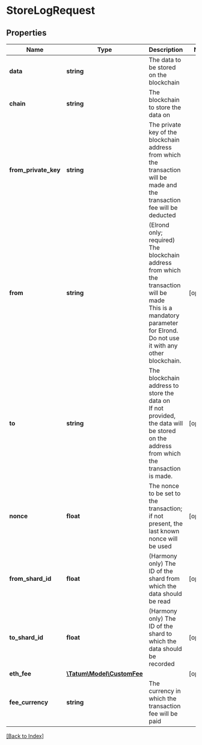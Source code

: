 # StoreLogRequest

## Properties

Name | Type | Description | Notes
------------ | ------------- | ------------- | -------------
**data** | **string** | The data to be stored on the blockchain |
**chain** | **string** | The blockchain to store the data on |
**from_private_key** | **string** | The private key of the blockchain address from which the transaction will be made and the transaction fee will be deducted |
**from** | **string** | (Elrond only; required) The blockchain address from which the transaction will be made<br/>This is a mandatory parameter for Elrond. Do not use it with any other blockchain. | [optional]
**to** | **string** | The blockchain address to store the data on<br/>If not provided, the data will be stored on the address from which the transaction is made. | [optional]
**nonce** | **float** | The nonce to be set to the transaction; if not present, the last known nonce will be used | [optional]
**from_shard_id** | **float** | (Harmony only) The ID of the shard from which the data should be read | [optional]
**to_shard_id** | **float** | (Harmony only) The ID of the shard to which the data should be recorded | [optional]
**eth_fee** | [**\Tatum\Model\CustomFee**](CustomFee.md) |  | [optional]
**fee_currency** | **string** | The currency in which the transaction fee will be paid |

[[Back to Index]](../index.md)
